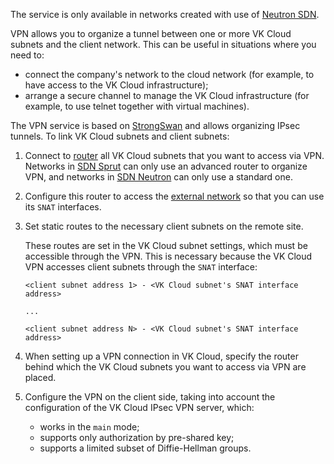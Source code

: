 
<warn>

The service is only available in networks created with use of [Neutron SDN](../architecture#sdns_used).

</warn>

VPN allows you to organize a tunnel between one or more VK Cloud subnets and the client network. This can be useful in situations where you need to:

- connect the company's network to the cloud network (for example, to have access to the VK Cloud infrastructure);
- arrange a secure channel to manage the VK Cloud infrastructure (for example, to use telnet together with virtual machines).

The VPN service is based on [StrongSwan](https://www.strongswan.org) and allows organizing IPsec tunnels. To link VK Cloud subnets and client subnets:

1. Connect to [router](../router) all VK Cloud subnets that you want to access via VPN. Networks in [SDN Sprut](../architecture#sdns_used) can only use an advanced router to organize VPN, and networks in [SDN Neutron](../architecture#sdns_used) can only use a standard one.

1. Configure this router to access the [external network](../net-types#external_network) so that you can use its `SNAT` interfaces.

1. Set static routes to the necessary client subnets on the remote site.

   These routes are set in the VK Cloud subnet settings, which must be accessible through the VPN. This is necessary because the VK Cloud VPN accesses client subnets through the `SNAT` interface:

   ```text
   <client subnet address 1> - <VK Cloud subnet's SNAT interface address>

   ...

   <client subnet address N> - <VK Cloud subnet's SNAT interface address>
   ```

1. When setting up a VPN connection in VK Cloud, specify the router behind which the VK Cloud subnets you want to access via VPN are placed.

1. Configure the VPN on the client side, taking into account the configuration of the VK Cloud IPsec VPN server, which:

   - works in the `main` mode;
   - supports only authorization by pre-shared key;
   - supports a limited subset of Diffie-Hellman groups.
